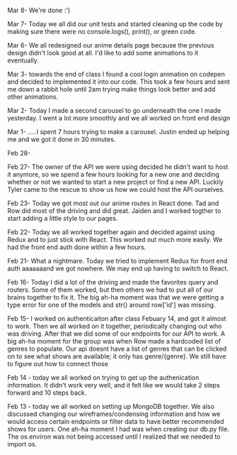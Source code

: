 Mar 8- We're done :')

Mar 7- Today we all did our unit tests and started cleaning up the code by making sure there were no console.logs(), print(), or green code.

Mar 6- We all redesigned our anime details page because the previous design didn't look good at all. I'd like to add some animations to it eventually.

Mar 3- towards the end of class I found a cool login animation on codepen and decided to implemented it into our code. This took a few hours and sent me down a rabbit hole until 2am trying make things look better and add other animations.

Mar 2- Today I made a second carousel to go underneath the one I made yesterday. I went a lot more smoothly and we all worked on front end design

Mar 1- .....I spent 7 hours trying to make a carousel. Justin ended up helping me and we got it done in 30 minutes.

Feb 28-

Feb 27- The owner of the API we were using decided he didn't want to host it anymore, so we spend a few hours looking for a new one and deciding whether or not we wanted to start a new project or find a new API. Luckily Tyler came to the rescue to show us how we could host the API ourselves.

Feb 23- Today we got most out our anime routes in React done. Tad and Row did most of the driving and did great. Jaiden and I worked togther to start adding a little style to our pages.

Feb 22- Today we all worked together again and decided against using Redux and to just stick with React. This worked out much more easily. We had the front end auth done within a few hours.

Feb 21- What a nightmare. Today we tried to implement Redux for front end auth aaaaaaand we got nowhere. We may end up having to switch to React.

Feb 16- Today I did a lot of the driving and made the favorites query and routers. Some of them worked, but then others we had to put all of our brains together to fix it. The big ah-ha moment was that we were getting a type error for one of the models and str() around row['id'] was missing.

Feb 15- I worked on authenticaiton after class Febuary 14, and got it almost to work. Then we all worked on it together, periodically changing out who was driving. After that we did some of our endpoints for our API to work. A big ah-ha moment for the group was when Row made a hardcoded list of genres to populate. Our api doesnt have a list of genres that can be clicked on to see what shows are available; it only has genre/{genre}. We still have to figure out how to connect those

Feb 14 - today we all worked on trying to get up the authenication information. It didn't work very well, and it felt like we would take 2 steps forward and 10 steps back.

Feb 13 - today we all worked on setting up MongoDB together. We also discussed changing our wireframes/condensing information and how we would access certain endpoints or filter data to have better recommended shows for users. One ah-ha moment I had was when creating our db.py file. The os.environ was not being accessed until I realized that we needed to import os.
